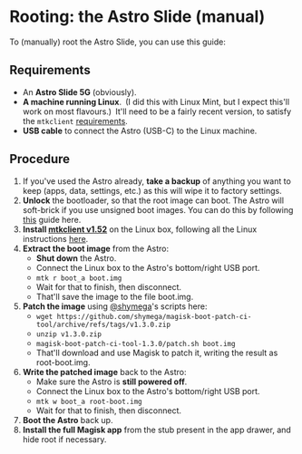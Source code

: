 Rooting: the Astro Slide (manual)
=================================

To (manually) root the Astro Slide, you can use this guide:

## Requirements

- An **Astro Slide 5G** (obviously).
- **A machine running Linux**. (I did this with Linux Mint, but I expect this'll work on most flavours.) It'll need to be a fairly recent version, to satisfy the `mtkclient` [requirements](https://github.com/bkerler/mtkclient/blob/main/requirements.txt).
- **USB cable** to connect the Astro (USB-C) to the Linux machine.

## Procedure

1. If you've used the Astro already, **take a backup** of anything you want to keep (apps, data, settings, etc.) as this will wipe it to factory settings.
2. **Unlock** the bootloader, so that the root image can boot. The Astro will
   soft-brick if you use unsigned boot images. You can do this by following [this](https://www.ifixit.com/Guide/How+to+unlock+the+bootloader+of+an+Android+Phone/152629) guide here.
3. **Install [mtkclient v1.52](https://github.com/bkerler/mtkclient/archive/refs/tags/1.52.zip)** on the Linux box, following all the Linux instructions [here](https://github.com/bkerler/mtkclient).
4. **Extract the boot image** from the Astro:
    - **Shut down** the Astro.
    - Connect the Linux box to the Astro's bottom/right USB port.
    - `mtk r boot_a boot.img`
    - Wait for that to finish, then disconnect.
    - That'll save the image to the file boot.img.
5. **Patch the image** using [@shymega](https://github.com/shymega)'s scripts here:
    - `wget https://github.com/shymega/magisk-boot-patch-ci-tool/archive/refs/tags/v1.3.0.zip`
    - `unzip v1.3.0.zip`
    - `magisk-boot-patch-ci-tool-1.3.0/patch.sh boot.img`
    - That'll download and use Magisk to patch it, writing the result as root-boot.img.
6. **Write the patched image** back to the Astro:
    - Make sure the Astro is **still powered off**.
    - Connect the Linux box to the Astro's bottom/right USB port.
    - `mtk w boot_a root-boot.img`
    - Wait for that to finish, then disconnect.
7. **Boot the Astro** back up.
8. **Install the full Magisk app** from the stub present in the app drawer, and hide root if necessary.
